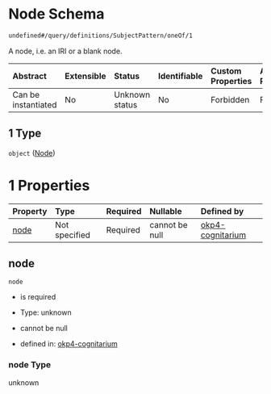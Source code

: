 # Node Schema

```txt
undefined#/query/definitions/SubjectPattern/oneOf/1
```

A node, i.e. an IRI or a blank node.

| Abstract            | Extensible | Status         | Identifiable | Custom Properties | Additional Properties | Access Restrictions | Defined In                                                                     |
| :------------------ | :--------- | :------------- | :----------- | :---------------- | :-------------------- | :------------------ | :----------------------------------------------------------------------------- |
| Can be instantiated | No         | Unknown status | No           | Forbidden         | Forbidden             | none                | [okp4-cognitarium.json\*](schema/okp4-cognitarium.json "open original schema") |

## 1 Type

`object` ([Node](okp4-cognitarium-querymsg-definitions-subjectpattern-oneof-node.md))

# 1 Properties

| Property      | Type          | Required | Nullable       | Defined by                                                                                                                                                                   |
| :------------ | :------------ | :------- | :------------- | :--------------------------------------------------------------------------------------------------------------------------------------------------------------------------- |
| [node](#node) | Not specified | Required | cannot be null | [okp4-cognitarium](okp4-cognitarium-querymsg-definitions-subjectpattern-oneof-node-properties-node.md "undefined#/query/definitions/SubjectPattern/oneOf/1/properties/node") |

## node



`node`

*   is required

*   Type: unknown

*   cannot be null

*   defined in: [okp4-cognitarium](okp4-cognitarium-querymsg-definitions-subjectpattern-oneof-node-properties-node.md "undefined#/query/definitions/SubjectPattern/oneOf/1/properties/node")

### node Type

unknown
